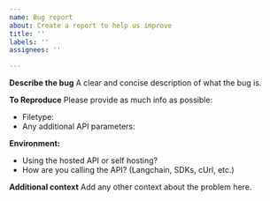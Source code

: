 ```yaml
---
name: Bug report
about: Create a report to help us improve
title: ''
labels: ''
assignees: ''

---
```


**Describe the bug**
A clear and concise description of what the bug is.

**To Reproduce**
Please provide as much info as possible:

- Filetype:
- Any additional API parameters:

**Environment:**
 - Using the hosted API or self hosting?
 - How are you calling the API? (Langchain, SDKs, cUrl, etc.)

**Additional context**
Add any other context about the problem here.

